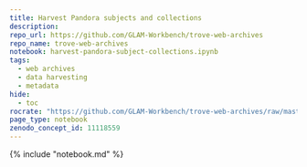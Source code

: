 ```yaml
---
title: Harvest Pandora subjects and collections
description: 
repo_url: https://github.com/GLAM-Workbench/trove-web-archives
repo_name: trove-web-archives
notebook: harvest-pandora-subject-collections.ipynb
tags:
  - web archives
  - data harvesting
  - metadata
hide:
  - toc
rocrate: "https://github.com/GLAM-Workbench/trove-web-archives/raw/master/ro-crate-metadata.json"
page_type: notebook
zenodo_concept_id: 11118559
---
```


{% include "notebook.md" %}